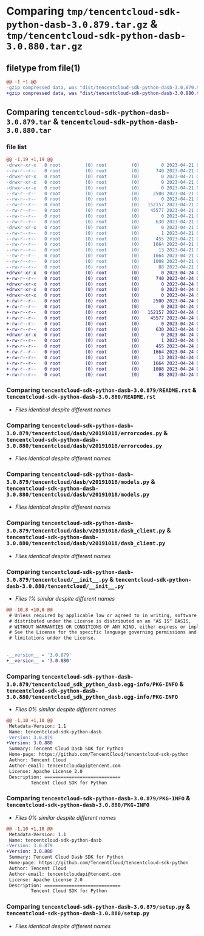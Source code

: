 # Comparing `tmp/tencentcloud-sdk-python-dasb-3.0.879.tar.gz` & `tmp/tencentcloud-sdk-python-dasb-3.0.880.tar.gz`

## filetype from file(1)

```diff
@@ -1 +1 @@
-gzip compressed data, was "dist/tencentcloud-sdk-python-dasb-3.0.879.tar", last modified: Fri Apr 21 00:42:14 2023, max compression
+gzip compressed data, was "dist/tencentcloud-sdk-python-dasb-3.0.880.tar", last modified: Mon Apr 24 03:02:02 2023, max compression
```

## Comparing `tencentcloud-sdk-python-dasb-3.0.879.tar` & `tencentcloud-sdk-python-dasb-3.0.880.tar`

### file list

```diff
@@ -1,19 +1,19 @@
-drwxr-xr-x   0 root         (0) root         (0)        0 2023-04-21 00:42:14.000000 tencentcloud-sdk-python-dasb-3.0.879/
--rw-r--r--   0 root         (0) root         (0)      740 2023-04-21 00:42:14.000000 tencentcloud-sdk-python-dasb-3.0.879/README.rst
-drwxr-xr-x   0 root         (0) root         (0)        0 2023-04-21 00:42:14.000000 tencentcloud-sdk-python-dasb-3.0.879/tencentcloud/
-drwxr-xr-x   0 root         (0) root         (0)        0 2023-04-21 00:42:14.000000 tencentcloud-sdk-python-dasb-3.0.879/tencentcloud/dasb/
-drwxr-xr-x   0 root         (0) root         (0)        0 2023-04-21 00:42:14.000000 tencentcloud-sdk-python-dasb-3.0.879/tencentcloud/dasb/v20191018/
--rw-r--r--   0 root         (0) root         (0)     2500 2023-04-21 00:42:14.000000 tencentcloud-sdk-python-dasb-3.0.879/tencentcloud/dasb/v20191018/errorcodes.py
--rw-r--r--   0 root         (0) root         (0)        0 2023-04-21 00:42:14.000000 tencentcloud-sdk-python-dasb-3.0.879/tencentcloud/dasb/v20191018/__init__.py
--rw-r--r--   0 root         (0) root         (0)   152157 2023-04-21 00:42:14.000000 tencentcloud-sdk-python-dasb-3.0.879/tencentcloud/dasb/v20191018/models.py
--rw-r--r--   0 root         (0) root         (0)    45577 2023-04-21 00:42:14.000000 tencentcloud-sdk-python-dasb-3.0.879/tencentcloud/dasb/v20191018/dasb_client.py
--rw-r--r--   0 root         (0) root         (0)        0 2023-04-21 00:42:14.000000 tencentcloud-sdk-python-dasb-3.0.879/tencentcloud/dasb/__init__.py
--rw-r--r--   0 root         (0) root         (0)      630 2023-04-21 00:42:14.000000 tencentcloud-sdk-python-dasb-3.0.879/tencentcloud/__init__.py
-drwxr-xr-x   0 root         (0) root         (0)        0 2023-04-21 00:42:14.000000 tencentcloud-sdk-python-dasb-3.0.879/tencentcloud_sdk_python_dasb.egg-info/
--rw-r--r--   0 root         (0) root         (0)        1 2023-04-21 00:42:14.000000 tencentcloud-sdk-python-dasb-3.0.879/tencentcloud_sdk_python_dasb.egg-info/dependency_links.txt
--rw-r--r--   0 root         (0) root         (0)      455 2023-04-21 00:42:14.000000 tencentcloud-sdk-python-dasb-3.0.879/tencentcloud_sdk_python_dasb.egg-info/SOURCES.txt
--rw-r--r--   0 root         (0) root         (0)     1664 2023-04-21 00:42:14.000000 tencentcloud-sdk-python-dasb-3.0.879/tencentcloud_sdk_python_dasb.egg-info/PKG-INFO
--rw-r--r--   0 root         (0) root         (0)       13 2023-04-21 00:42:14.000000 tencentcloud-sdk-python-dasb-3.0.879/tencentcloud_sdk_python_dasb.egg-info/top_level.txt
--rw-r--r--   0 root         (0) root         (0)     1664 2023-04-21 00:42:14.000000 tencentcloud-sdk-python-dasb-3.0.879/PKG-INFO
--rw-r--r--   0 root         (0) root         (0)     1008 2023-04-21 00:42:14.000000 tencentcloud-sdk-python-dasb-3.0.879/setup.py
--rw-r--r--   0 root         (0) root         (0)       88 2023-04-21 00:42:14.000000 tencentcloud-sdk-python-dasb-3.0.879/setup.cfg
+drwxr-xr-x   0 root         (0) root         (0)        0 2023-04-24 03:02:02.000000 tencentcloud-sdk-python-dasb-3.0.880/
+-rw-r--r--   0 root         (0) root         (0)      740 2023-04-24 03:02:02.000000 tencentcloud-sdk-python-dasb-3.0.880/README.rst
+drwxr-xr-x   0 root         (0) root         (0)        0 2023-04-24 03:02:02.000000 tencentcloud-sdk-python-dasb-3.0.880/tencentcloud/
+drwxr-xr-x   0 root         (0) root         (0)        0 2023-04-24 03:02:02.000000 tencentcloud-sdk-python-dasb-3.0.880/tencentcloud/dasb/
+drwxr-xr-x   0 root         (0) root         (0)        0 2023-04-24 03:02:02.000000 tencentcloud-sdk-python-dasb-3.0.880/tencentcloud/dasb/v20191018/
+-rw-r--r--   0 root         (0) root         (0)     2500 2023-04-24 03:02:02.000000 tencentcloud-sdk-python-dasb-3.0.880/tencentcloud/dasb/v20191018/errorcodes.py
+-rw-r--r--   0 root         (0) root         (0)        0 2023-04-24 03:02:02.000000 tencentcloud-sdk-python-dasb-3.0.880/tencentcloud/dasb/v20191018/__init__.py
+-rw-r--r--   0 root         (0) root         (0)   152157 2023-04-24 03:02:02.000000 tencentcloud-sdk-python-dasb-3.0.880/tencentcloud/dasb/v20191018/models.py
+-rw-r--r--   0 root         (0) root         (0)    45577 2023-04-24 03:02:02.000000 tencentcloud-sdk-python-dasb-3.0.880/tencentcloud/dasb/v20191018/dasb_client.py
+-rw-r--r--   0 root         (0) root         (0)        0 2023-04-24 03:02:02.000000 tencentcloud-sdk-python-dasb-3.0.880/tencentcloud/dasb/__init__.py
+-rw-r--r--   0 root         (0) root         (0)      630 2023-04-24 03:02:02.000000 tencentcloud-sdk-python-dasb-3.0.880/tencentcloud/__init__.py
+drwxr-xr-x   0 root         (0) root         (0)        0 2023-04-24 03:02:02.000000 tencentcloud-sdk-python-dasb-3.0.880/tencentcloud_sdk_python_dasb.egg-info/
+-rw-r--r--   0 root         (0) root         (0)        1 2023-04-24 03:02:02.000000 tencentcloud-sdk-python-dasb-3.0.880/tencentcloud_sdk_python_dasb.egg-info/dependency_links.txt
+-rw-r--r--   0 root         (0) root         (0)      455 2023-04-24 03:02:02.000000 tencentcloud-sdk-python-dasb-3.0.880/tencentcloud_sdk_python_dasb.egg-info/SOURCES.txt
+-rw-r--r--   0 root         (0) root         (0)     1664 2023-04-24 03:02:02.000000 tencentcloud-sdk-python-dasb-3.0.880/tencentcloud_sdk_python_dasb.egg-info/PKG-INFO
+-rw-r--r--   0 root         (0) root         (0)       13 2023-04-24 03:02:02.000000 tencentcloud-sdk-python-dasb-3.0.880/tencentcloud_sdk_python_dasb.egg-info/top_level.txt
+-rw-r--r--   0 root         (0) root         (0)     1664 2023-04-24 03:02:02.000000 tencentcloud-sdk-python-dasb-3.0.880/PKG-INFO
+-rw-r--r--   0 root         (0) root         (0)     1008 2023-04-24 03:02:02.000000 tencentcloud-sdk-python-dasb-3.0.880/setup.py
+-rw-r--r--   0 root         (0) root         (0)       88 2023-04-24 03:02:02.000000 tencentcloud-sdk-python-dasb-3.0.880/setup.cfg
```

### Comparing `tencentcloud-sdk-python-dasb-3.0.879/README.rst` & `tencentcloud-sdk-python-dasb-3.0.880/README.rst`

 * *Files identical despite different names*

### Comparing `tencentcloud-sdk-python-dasb-3.0.879/tencentcloud/dasb/v20191018/errorcodes.py` & `tencentcloud-sdk-python-dasb-3.0.880/tencentcloud/dasb/v20191018/errorcodes.py`

 * *Files identical despite different names*

### Comparing `tencentcloud-sdk-python-dasb-3.0.879/tencentcloud/dasb/v20191018/models.py` & `tencentcloud-sdk-python-dasb-3.0.880/tencentcloud/dasb/v20191018/models.py`

 * *Files identical despite different names*

### Comparing `tencentcloud-sdk-python-dasb-3.0.879/tencentcloud/dasb/v20191018/dasb_client.py` & `tencentcloud-sdk-python-dasb-3.0.880/tencentcloud/dasb/v20191018/dasb_client.py`

 * *Files identical despite different names*

### Comparing `tencentcloud-sdk-python-dasb-3.0.879/tencentcloud/__init__.py` & `tencentcloud-sdk-python-dasb-3.0.880/tencentcloud/__init__.py`

 * *Files 1% similar despite different names*

```diff
@@ -10,8 +10,8 @@
 # Unless required by applicable law or agreed to in writing, software
 # distributed under the License is distributed on an "AS IS" BASIS,
 # WITHOUT WARRANTIES OR CONDITIONS OF ANY KIND, either express or implied.
 # See the License for the specific language governing permissions and
 # limitations under the License.
 
 
-__version__ = '3.0.879'
+__version__ = '3.0.880'
```

### Comparing `tencentcloud-sdk-python-dasb-3.0.879/tencentcloud_sdk_python_dasb.egg-info/PKG-INFO` & `tencentcloud-sdk-python-dasb-3.0.880/tencentcloud_sdk_python_dasb.egg-info/PKG-INFO`

 * *Files 0% similar despite different names*

```diff
@@ -1,10 +1,10 @@
 Metadata-Version: 1.1
 Name: tencentcloud-sdk-python-dasb
-Version: 3.0.879
+Version: 3.0.880
 Summary: Tencent Cloud Dasb SDK for Python
 Home-page: https://github.com/TencentCloud/tencentcloud-sdk-python
 Author: Tencent Cloud
 Author-email: tencentcloudapi@tencent.com
 License: Apache License 2.0
 Description: ============================
         Tencent Cloud SDK for Python
```

### Comparing `tencentcloud-sdk-python-dasb-3.0.879/PKG-INFO` & `tencentcloud-sdk-python-dasb-3.0.880/PKG-INFO`

 * *Files 0% similar despite different names*

```diff
@@ -1,10 +1,10 @@
 Metadata-Version: 1.1
 Name: tencentcloud-sdk-python-dasb
-Version: 3.0.879
+Version: 3.0.880
 Summary: Tencent Cloud Dasb SDK for Python
 Home-page: https://github.com/TencentCloud/tencentcloud-sdk-python
 Author: Tencent Cloud
 Author-email: tencentcloudapi@tencent.com
 License: Apache License 2.0
 Description: ============================
         Tencent Cloud SDK for Python
```

### Comparing `tencentcloud-sdk-python-dasb-3.0.879/setup.py` & `tencentcloud-sdk-python-dasb-3.0.880/setup.py`

 * *Files identical despite different names*

